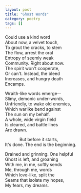 ```yaml
---
layout: post
title: "Ghost Words"
category: poetry
tags: []
---
```


Could use a kind word  
About now, a velvet touch,  
To grout the cracks, to stem  
The flow, arrest the oral  
Entropy of seemly weak  
Community. Right about now.  
The spirit won't cooperate,  
Or can't. Instead, the bleed  
Increases, and hungry death  
Encamps.  


Wraith-like words emerge--  
Slimy, demonic under-words,  
Unfriendly, to wake old enemies,  
Which warlike bend against  
The sun on my behalf.  
A whole, wide virgin field  
Is cleared, and battle lines  
Are drawn.  

&nbsp; &nbsp;  &nbsp; &nbsp;  &nbsp; &nbsp; But before it starts,  
It's done. The end is the beginning.  


Drained and grinning. One helpful  
Ghost is left, and groaning  
With me, in me, softly sends  
Me, through me, words  
Which love-like, split the  
Seams that isolate my hopes,  
My fears, my dreams.  
